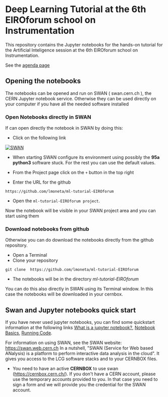 # Deep Learning Tutorial at the 6th EIROforum school on Instrumentation


This repository contains the Jupyter notebooks for the hands-on tutorial for the Artificial Inteligence session at the 6th EIROforum school on Instrumentation.

See the [agenda page](https://indico.cern.ch/event/777129/timetable/#20190516.detailed)



## Opening the notebooks

The notebooks can be opened and run on SWAN ( swan.cern.ch ), the CERN Jupyter notebook service. Otherwise they can be used directly on your computer if you have all the needed software installed 

### Open Notebooks directly in SWAN

If can open directly the notebook in SWAN by doing this:

*   Click on the following link

[![SWAN](http://swanserver.web.cern.ch/swanserver/images/badge_swan_white_150.png)](https://cern.ch/swanserver/cgi-bin/go?projurl=https://github.com/lmoneta/ml-tutorial-EIROforum)

*  When starting SWAN configure its environment using possibly the **95a python3** software stuck. For the rest you can use the default values.

*  From the Project page click on the ``+`` button in the top right

*  Enter the URL for the github

```
https://github.com/lmoneta/ml-tutorial-EIROforum
```

*  Open the ``ml-tutorial-EIROforum project``.

Now the notebook will be visible in your SWAN project area and you can start using them 

### Download notebooks from github

Otherwise you can do download the notebooks directly from the github repository. 

*  Open a Terminal 
*  Clone your repository 
```
git clone  https://github.com/lmoneta/ml-tutorial-EIROforum
```
* The notebooks will be in the directory *ml-tutorial-EIROforum* 

You can do this also directly in SWAN using its Terminal window. In this case the notebooks will be downloaded in your cernbox. 

## Swan and Jupyter notebooks quick start ##

If you have never used jupyter notebooks, you can find some quickstart information at the following links [What is a jupyter notebook?](http://nbviewer.jupyter.org/github/jupyter/notebook/blob/master/docs/source/examples/Notebook/What%20is%20the%20Jupyter%20Notebook.ipynb), [Notebook Basics](http://nbviewer.jupyter.org/github/jupyter/notebook/blob/master/docs/source/examples/Notebook/Notebook%20Basics.ipynb),  [Running Code](http://nbviewer.jupyter.org/github/jupyter/notebook/blob/master/docs/source/examples/Notebook/Running%20Code.ipynb).

For information on using SWAN, see the SWAN website: https://swan.web.cern.ch
In a nutshell, "SWAN (Service for Web based ANalysis) is a platform to perform interactive data analysis in the cloud". It gives you access to the LCG software stacks and to your CERNBOX files.


* You need to have an active **CERNBOX** to use swan (https://cernbox.cern.ch/). If you don't have a CERN account, please use the temporary accounts provided to you. 
In that case you need to sign a form and we will provide you the credential for the SWAN account. 

